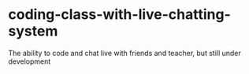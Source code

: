 # coding-class-with-live-chatting-system
The ability to code and chat live with friends and teacher, but still under development
